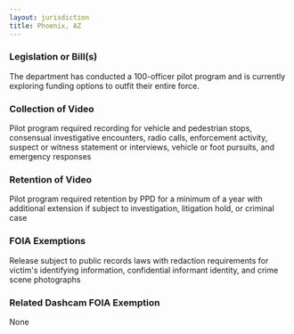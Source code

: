 ```yaml
---
layout: jurisdiction
title: Phoenix, AZ
---
```


### Legislation or Bill(s)

The department has conducted a 100-officer pilot program and is currently exploring funding options to outfit their entire force. 

### Collection of Video

Pilot program required recording for vehicle and pedestrian stops, consensual investigative encounters, radio calls, enforcement activity, suspect or witness statement or interviews, vehicle or foot pursuits, and emergency responses

### Retention of Video

Pilot program required retention by PPD for a minimum of a year with additional extension if subject to investigation, litigation hold, or criminal case

### FOIA Exemptions

Release subject to public records laws with redaction requirements for victim&#39;s identifying information, confidential informant identity, and crime scene photographs

### Related Dashcam FOIA Exemption

None
